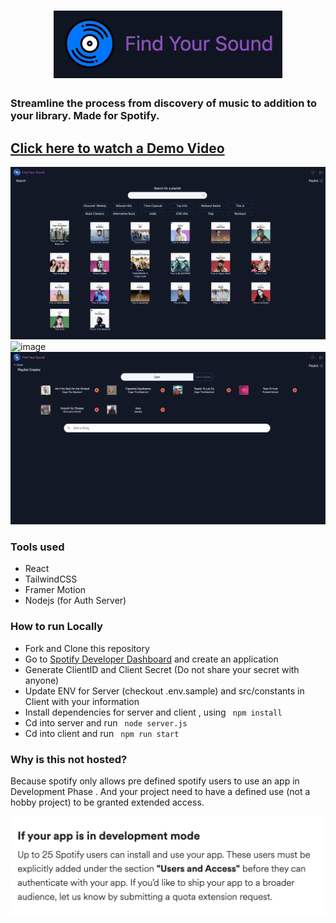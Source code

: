 <h1 align="center">
  <img src="./demo/gif-demo.gif" />
</h1>
<h3 text="center">Streamline the process from discovery of music to addition to your library. Made for Spotify.</h3>

## [Click here to watch a Demo Video](https://player.vimeo.com/video/667388858?h=1055c2e218&badge=0&autopause=0&player_id=0&app_id=58479)

![image](./demo/demo-1.png)
![image](./demo/demo-2.png)
![image](./demo/demo-3.png)

### Tools used

- React
- TailwindCSS
- Framer Motion
- Nodejs (for Auth Server) 

### How to run Locally

- Fork and Clone this repository
- Go to [Spotify Developer Dashboard](/developer.spotify.com/dashboard/applications) and create an application
- Generate ClientID and Client Secret (Do not share your secret with anyone)
- Update ENV for Server (checkout .env.sample) and src/constants in Client with your information
- Install dependencies for server and client , using ` npm install`
- Cd into server and run ` node server.js`
- Cd into client and run ` npm run start`



### Why is this not hosted?

Because spotify only allows pre defined spotify users to use an app in Development Phase . And your project need to have a defined use (not a hobby project) to be granted extended access.

![spotify developer guidelines ](./demo/spotify-faq.png)
